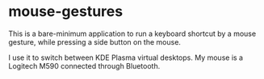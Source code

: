 # mouse-gestures
This is a bare-minimum application to run a keyboard shortcut by a mouse gesture, while pressing a side button on the mouse.

I use it to switch between KDE Plasma virtual desktops. My mouse is a Logitech M590 connected through Bluetooth.
